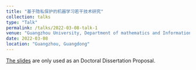```yaml
---
title: "基于隐私保护的机器学习若干技术研究"
collection: talks
type: "Talk"
permalink: /talks/2022-03-08-talk-1
venue: "Guangzhou University, Department of mathematics and Information"
date: 2022-03-08
location: "Guangzhou, Guangdong"
---
```


[The slides](wangzimian.github.io/files/paper1.pdf) are only used as an Doctoral Dissertation Proposal. 
